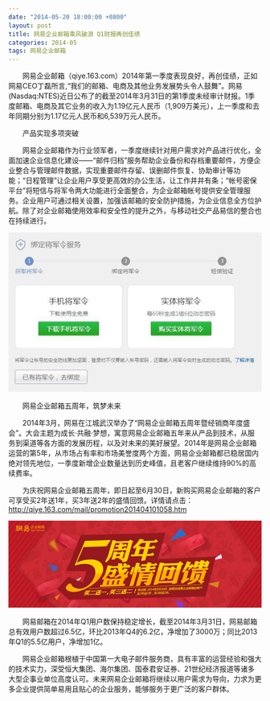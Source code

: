 ```yaml
---
date: "2014-05-20 18:00:00 +0800"
layout: post
title: 网易企业邮箱乘风破浪 Q1财报再创佳绩
categories: 2014-05
tags: 网易企业邮箱
---
```


　　网易企业邮箱（qiye.163.com）2014年第一季度表现良好，再创佳绩，正如网易CEO丁磊所言,“我们的邮箱、电商及其他业务发展势头令人鼓舞”。网易(Nasdaq:NTES)近日公布了的截至2014年3月31日的第1季度未经审计财报。1季度邮箱、电商及其它业务的收入为1.19亿元人民币（1,909万美元），上一季度和去年同期分别为1.17亿元人民币和6,539万元人民币。

　　产品实现多项突破

　　网易企业邮箱作为行业领军者，一季度继续针对用户需求对产品进行优化，全面加速企业信息化建设——“邮件归档”服务帮助企业备份和存档重要邮件，方便企业整合与管理邮件数据，实现重要邮件存留、误删邮件恢复、协助审计等功能；“日程管理”让企业用户享受更高效的办公生活，让工作井井有条；“帐号密保平台”将短信与将军令两大功能进行全面整合，为企业邮箱帐号提供安全管理服务。企业用户可通过相关设置，加强该邮箱的安全防护措施，为企业信息全方位护航。除了对企业邮箱使用效率和安全性的提升之外，与移动社交产品易信的整合也在持续进行。

   <img src="/media/img/2014/05-20/01.png">

　　网易企业邮箱五周年，筑梦未来

　　2014年3月，网易在江城武汉举办了“网易企业邮箱五周年暨经销商年度盛会”。大会主题为成长·共融·梦想，寓意网易企业邮箱五年来从产品到技术，从服务到渠道等各方面的发展历程，以及对未来的美好展望。2014年是网易企业邮箱运营的第5年，从市场占有率和市场美誉度两个方面，网易企业邮箱都已稳居国内绝对领先地位，一季度新增企业数量达到历史峰值，且老客户继续维持90%的高续费率。

　　为庆祝网易企业邮箱五周年，即日起至6月30日，新购买网易企业邮箱的客户可享受买2年送1年，买3年送2年的盛情回馈。详情请点击：http://qiye.163.com/mail/promotion201404101058.htm

   <img src="/media/img/2014/05-20/02.png">

　　网易邮箱在2014年Q1用户数保持稳定增长，截至2014年3月31日，网易邮箱总有效用户数超过6.5亿，环比2013年Q4的6.2亿，净增加了3000万；同比2013年Q1的5.5亿用户，净增加1亿。

　　网易企业邮箱根植于中国第一大电子邮件服务商，具有丰富的运营经验和强大的技术实力，深受恒大集团、海尔集团、国泰君安证券、21世纪经济报道等诸多大型企事业单位高度认可。未来网易企业邮箱将继续以用户需求为导向，力求为更多企业提供简单易用且贴心的企业服务，能够服务于更广泛的客户群体。
